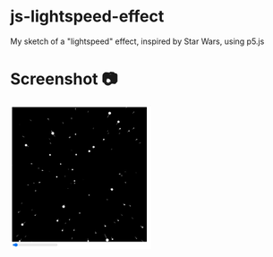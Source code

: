 # js-lightspeed-effect
My sketch of a "lightspeed" effect, inspired by Star Wars, using p5.js

<h1>Screenshot 📷</h1>
<img src="screenshot.jpg" alt="Screenshot" width=50%
         height=auto>

